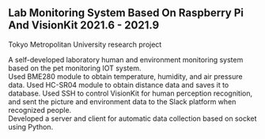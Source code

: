 ## Lab Monitoring System Based On Raspberry Pi And VisionKit               2021.6 - 2021.9
Tokyo Metropolitan University research project  

A self-developed laboratory human and environment monitoring system based on the pet monitoring IOT system.  
Used BME280 module to obtain temperature, humidity, and air pressure data.
Used HC-SR04 module to obtain distance data and saves it to database.
Used SSH to control VisionKit for human perception recognition, and sent the picture and environment data to the Slack platform when recognized people.   
Developed a server and client for automatic data collection based on socket using Python.  

##
